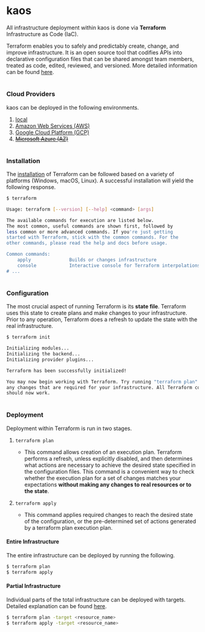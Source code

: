 # kaos
All infrastructure deployment within kaos is done via **Terraform** Infrastructure as Code (IaC).

Terraform enables you to safely and predictably create, change, and improve infrastructure. It is an open source tool that codifies APIs into declarative configuration files that can be shared amongst team members, treated as code, edited, reviewed, and versioned. More detailed information can be found [here][terraform].

#
### Cloud Providers
kaos can be deployed in the following environments.

1. [local](./docker/README.md)
2. [Amazon Web Services (AWS)](./aws/README.md)
3. [Google Cloud Platform (GCP)](./gcp/README.md)
4. [~~Microsoft Azure (AZ)~~](./azure/README.md)

#
### Installation
The [installation][terraform install] of Terraform can be followed based on a variety of platforms (Windows, macOS, Linux). A successful installation will yield the following response.

```bash
$ terraform

Usage: terraform [--version] [--help] <command> [args]

The available commands for execution are listed below.
The most common, useful commands are shown first, followed by
less common or more advanced commands. If you're just getting
started with Terraform, stick with the common commands. For the
other commands, please read the help and docs before usage.

Common commands:
    apply              Builds or changes infrastructure
    console            Interactive console for Terraform interpolations
# ...
```

#
### Configuration
The most crucial aspect of running Terraform is its **state file**. Terraform uses this state to create plans and make changes to your infrastructure. Prior to any operation, Terraform does a refresh to update the state with the real infrastructure.

```bash
$ terraform init

Initializing modules...
Initializing the backend...
Initializing provider plugins...

Terraform has been successfully initialized!

You may now begin working with Terraform. Try running "terraform plan" to see
any changes that are required for your infrastructure. All Terraform commands
should now work.

```

#
### Deployment
Deployment within Terraform is run in two stages. 

1. `terraform plan`
    - This command allows creation of an execution plan. Terraform performs a refresh, unless explicitly disabled, and then determines what actions are necessary to achieve the desired state specified in the configuration files. This command is a convenient way to check whether the execution plan for a set of changes matches your expectations **without making any changes to real resources or to the state**.

2. `terraform apply`
    - This command applies required changes to reach the desired state of the configuration, or the pre-determined set of actions generated by a terraform plan execution plan.

#### Entire Infrastructure
The entire infrastructure can be deployed by running the following.

```bash
$ terraform plan
$ terraform apply
```

#### Partial Infrastructure
Individual parts of the total infrastructure can be deployed with targets. Detailed explanation can be found [here][terraform target].

```bash
$ terraform plan -target <resource_name>
$ terraform apply -target <resource_name>
```

[terraform]: https://www.terraform.io/
[terraform install]: https://learn.hashicorp.com/terraform/getting-started/install.html
[terraform target]: https://www.terraform.io/docs/commands/plan.html#resource-targeting
